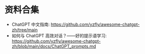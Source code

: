 
# 资料合集
- ChatGPT 中文指南: https://github.com/yzfly/awesome-chatgpt-zh/tree/main
- 如何与 ChatGPT 高效对话？——好的提示语学习: https://github.com/yzfly/awesome-chatgpt-zh/blob/main/docs/ChatGPT_prompts.md